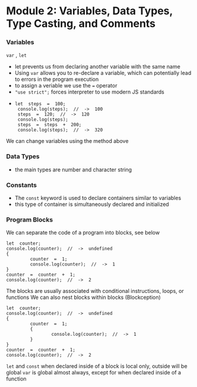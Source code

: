 # Module 2: Variables, Data Types, Type Casting, and Comments

### Variables
```var``` , ```let```

-  let prevents us from declaring another variable with the same name
-  Using ```var``` allows you to re-declare a variable, which can potentially lead to errors in the program execution
-  to assign a veriable we use the ```=``` operator
-  ```"use strict";``` forces interpreter to use modern JS standards
-  ```
   let  steps  =  100;
    console.log(steps);  //  ->  100
    steps  =  120;  //  ->  120
    console.log(steps);
    steps  =  steps  +  200;
    console.log(steps);  //  ->  320
   ```
  We can change variables using the method above

### Data Types
- the main types are number and character string

### Constants
- The ```const``` keyword is used to declare containers similar to variables
- this type of container is simultaneously declared and initialized

### Program Blocks
We can separate the code of a program into blocks, see below
```
let  counter;
console.log(counter);  //  ->  undefined
{
         counter  =  1;
         console.log(counter);  //  ->  1
}
counter  =  counter  +  1;
console.log(counter);  //  ->  2
```
The blocks are usually associated with conditional instructions, loops, or functions
We can also nest blocks within blocks (Blockception)
```
let  counter;
console.log(counter);  //  ->  undefined
{
         counter  =  1;
         {
                 console.log(counter);  //  ->  1
         }
}
counter  =  counter  +  1;
console.log(counter);  //  ->  2
```

```let``` and ```const``` when declared inside of a block is local only, outside will be global
```var``` is global almost always, except for when declared inside of a function

